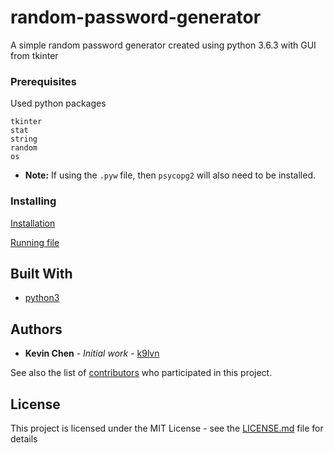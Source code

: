 # random-password-generator
A simple random password generator created using python 3.6.3 with GUI from tkinter

### Prerequisites

Used python packages

```
tkinter
stat
string
random
os
```

- **Note:** If using the `.pyw` file, then `psycopg2` will also need to be installed.

### Installing

[Installation](https://www.ics.uci.edu/~pattis/common/handouts/pythoneclipsejava/python.html)

[Running file](https://www.pythoncentral.io/execute-python-script-file-shell/)


## Built With

* [python3](https://www.python.org/)

## Authors

* **Kevin Chen** - *Initial work* - [k9lvn](https://github.com/k9lvn)

See also the list of [contributors](https://github.com/your/project/contributors) who participated in this project.

## License

This project is licensed under the MIT License - see the [LICENSE.md](LICENSE.md) file for details
